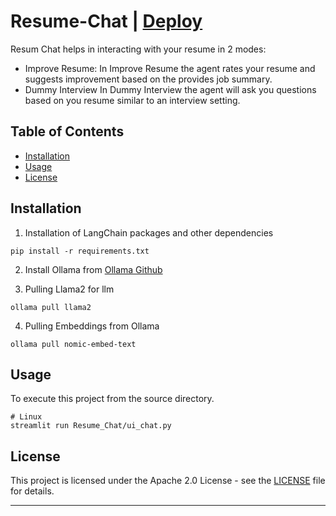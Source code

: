 # Resume-Chat | [Deploy](https://rzl8-resume-chat.streamlit.app/)

Resum Chat helps in interacting with your resume in 2 modes:
- Improve Resume:
    In Improve Resume the agent rates your resume and suggests improvement based on the provides job summary.
- Dummy Interview
    In Dummy Interview the agent will ask you questions based on you resume similar to an interview setting.

## Table of Contents

- [Installation](#installation)
- [Usage](#usage)
- [License](#license)

## Installation
1. Installation of LangChain packages and other dependencies
```
pip install -r requirements.txt
```
2. Install Ollama from [Ollama Github](https://github.com/ollama/ollama)

3. Pulling Llama2 for llm
```
ollama pull llama2
```

4. Pulling Embeddings from Ollama
```
ollama pull nomic-embed-text
```

## Usage

To execute this project from the source directory.

```
# Linux
streamlit run Resume_Chat/ui_chat.py
```

## License

This project is licensed under the Apache 2.0 License - see the [LICENSE](LICENSE) file for details.

---
